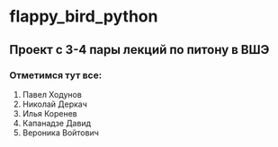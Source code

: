 # flappy_bird_python
## Проект с 3-4 пары лекций по питону в ВШЭ

### Отметимся тут все:
1. Павел Ходунов
2. Николай Деркач
3. Илья Коренев
4. Капанадзе Давид
5. Вероника Войтович
